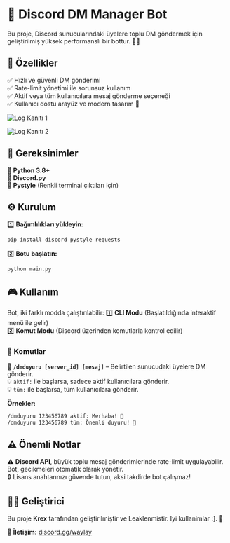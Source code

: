 # 🚀 Discord DM Manager Bot

Bu proje, Discord sunucularındaki üyelere toplu DM göndermek için geliştirilmiş yüksek performanslı bir bottur. 💬✨

## 🌟 Özellikler
✅ Hızlı ve güvenli DM gönderimi  
✅ Rate-limit yönetimi ile sorunsuz kullanım  
✅ Aktif veya tüm kullanıcılara mesaj gönderme seçeneği  
✅ Kullanıcı dostu arayüz ve modern tasarım 🎨  

![Log Kanıtı 1](https://media.discordapp.net/attachments/1342989365101592726/1348737666966884393/grafik.webp?ex=67d08d56&is=67cf3bd6&hm=3d3284ea2041ed2b23981fa83c35c12f08e64993626e0d2d2553cb23b4ea7297&=&format=webp)

![Log Kanıtı 2](https://media.discordapp.net/attachments/1342989365101592726/1348737447839924365/grafik.png?ex=67d08d21&is=67cf3ba1&hm=37cdfcc1f8612110078ee57704e4fbe54499028bf532dd976c084dad920ac0a0&=&format=webp&quality=lossless)


## 🔧 Gereksinimler
📌 **Python 3.8+**  
📌 **Discord.py**  
📌 **Pystyle** (Renkli terminal çıktıları için)  

## ⚙️ Kurulum
1️⃣ **Bağımlılıkları yükleyin:**
   ```sh
   pip install discord pystyle requests
   ```
2️⃣ **Botu başlatın:**
   ```sh
   python main.py
   ```

## 🎮 Kullanım
Bot, iki farklı modda çalıştırılabilir:
1️⃣ **CLI Modu** (Başlatıldığında interaktif menü ile gelir)  
2️⃣ **Komut Modu** (Discord üzerinden komutlarla kontrol edilir)  

### 📝 Komutlar
🔹 **`/dmduyuru [server_id] [mesaj]`** – Belirtilen sunucudaki üyelere DM gönderir.  
💡 `aktif:` ile başlarsa, sadece aktif kullanıcılara gönderir.  
💡 `tüm:` ile başlarsa, tüm kullanıcılara gönderir.  

**Örnekler:**  
```sh
/dmduyuru 123456789 aktif: Merhaba! 👋
/dmduyuru 123456789 tüm: Önemli duyuru! 📢
```

## ⚠️ Önemli Notlar
⚠️ **Discord API**, büyük toplu mesaj gönderimlerinde rate-limit uygulayabilir. Bot, gecikmeleri otomatik olarak yönetir.  
🔒 Lisans anahtarınızı güvende tutun, aksi takdirde bot çalışmaz!  

## 👨‍💻 Geliştirici
Bu proje **Krex** tarafından geliştirilmiştir ve Leaklenmistir. Iyi kullanimlar :]. 🚀

📩 **İletişim:** [discord.gg/waylay](#)
